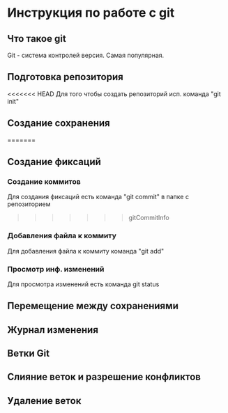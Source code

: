 # Инструкция по работе с git

## Что такое git

Git - система контролей версия. Самая популярная.

## Подготовка репозитория

<<<<<<< HEAD
Для того чтобы создать репозиторий исп. команда "git init"

## Создание сохранения
=======
## Создание фиксаций

### Создание коммитов

Для создания фиксаций есть команда "git commit" в папке с репозиторием
>>>>>>> gitCommitInfo

### Добавления файла к коммиту

Для добавления файла к коммиту команда "git add"
### Просмотр инф. изменений

Для просмотра изменений есть команда git status

## Перемещение между сохранениями

## Журнал изменения

## Ветки Git

## Слияние веток и разрешение конфликтов

## Удаление веток